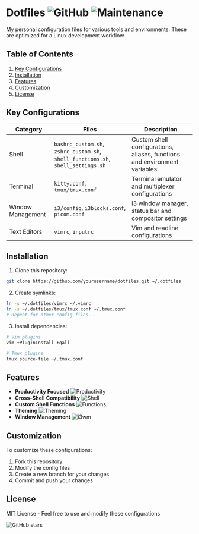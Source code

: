 # Dotfiles ![GitHub](https://img.shields.io/github/license/yourusername/dotfiles) ![Maintenance](https://img.shields.io/maintenance/yes/2025)

My personal configuration files for various tools and environments. These are optimized for a Linux development workflow.

## Table of Contents

1. [Key Configurations](#key-configurations)
2. [Installation](#installation)
3. [Features](#features)
4. [Customization](#customization)
5. [License](#license)

## Key Configurations

| Category         | Files                                                                 | Description                                                                 |
|------------------|-----------------------------------------------------------------------|-----------------------------------------------------------------------------|
| Shell            | `bashrc_custom.sh`, `zshrc_custom.sh`, `shell_functions.sh`, `shell_settings.sh` | Custom shell configurations, aliases, functions and environment variables  |
| Terminal         | `kitty.conf`, `tmux/tmux.conf`                                        | Terminal emulator and multiplexer configurations                           |
| Window Management| `i3/config`, `i3blocks.conf`, `picom.conf`                            | i3 window manager, status bar and compositor settings                      |
| Text Editors     | `vimrc`, `inputrc`                                                   | Vim and readline configurations                                            |

## Installation

1. Clone this repository:
```bash
git clone https://github.com/yourusername/dotfiles.git ~/.dotfiles
```

2. Create symlinks:
```bash
ln -s ~/.dotfiles/vimrc ~/.vimrc
ln -s ~/.dotfiles/tmux/tmux.conf ~/.tmux.conf
# Repeat for other config files...
```

3. Install dependencies:
```bash
# Vim plugins
vim +PluginInstall +qall

# Tmux plugins
tmux source-file ~/.tmux.conf
```

## Features

- **Productivity Focused** ![Productivity](https://img.shields.io/badge/-Productivity-blueviolet)
- **Cross-Shell Compatibility** ![Shell](https://img.shields.io/badge/Shell-Bash%20%7C%20Zsh-blue)
- **Custom Shell Functions** ![Functions](https://img.shields.io/badge/Functions-100%2B-yellowgreen)
- **Theming** ![Theming](https://img.shields.io/badge/Theming-Consistent-orange)
- **Window Management** ![i3wm](https://img.shields.io/badge/Window%20Manager-i3wm-9cf)

## Customization

To customize these configurations:

1. Fork this repository
2. Modify the config files
3. Create a new branch for your changes
4. Commit and push your changes

## License

MIT License - Feel free to use and modify these configurations

![GitHub stars](https://img.shields.io/github/stars/yourusername/dotfiles?style=social)
